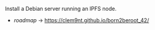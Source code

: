 Install a Debian server running an IPFS node.
* *roadmap* -> https://clem9nt.github.io/born2beroot_42/
